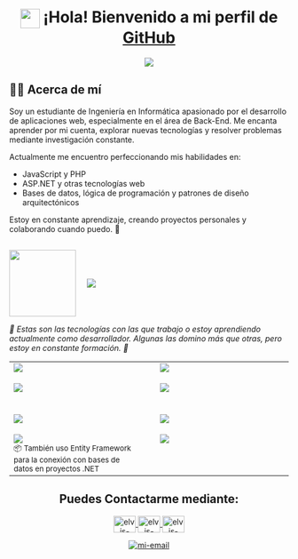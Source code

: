 <!-- Imagen opcional-->
<h1 align="center">
  <img src="https://media.giphy.com/media/hvRJCLFzcasrR4ia7z/giphy.gif" width="35" style="vertical-align: middle;">
  ¡Hola! Bienvenido a mi perfil de <a href="https://github.com/Will-Elvis" target="_blank">GitHub</a>
</h1>
<!--  -->
<p align="center">
  <a href="https://github.com/Will-Elvis">
    <img src="https://readme-typing-svg.herokuapp.com?font=Fira+Code&color=00F7FF&size=30&center=true&vCenter=true&width=900&height=100&lines=¡Hola%2C+me+llamo+Wilson+Huarachi!;Estudiante+de+Ingeniería+en+Informática;Apasionado+por+la+tecnología+y+el+código;Autodidacta;Siempre+aprendiendo+y+mejorando+💻🚀">
  </a>
</p>

## 🙋‍♂️ Acerca de mí

Soy un estudiante de Ingeniería en Informática apasionado por el desarrollo de aplicaciones web, especialmente en el área de Back-End. Me encanta aprender por mi cuenta, explorar nuevas tecnologías y resolver problemas mediante investigación constante.

Actualmente me encuentro perfeccionando mis habilidades en:

- JavaScript y PHP 
- ASP.NET y otras tecnologías web  
- Bases de datos, lógica de programación y patrones de diseño arquitectónicos

Estoy en constante aprendizaje, creando proyectos personales y colaborando cuando puedo. 🚀

<!-- Sección "Habilidades" con texto animado + imagen, sin bordes -->
## 
<div align="left" style="display: flex; align-items: center; gap: 20px;">
  <img src="https://media.giphy.com/media/TEnXkcsHrP4YedChhA/giphy.gif" width="120" height="120" />
  <img src="https://readme-typing-svg.herokuapp.com?font=Fira+Code&size=30&duration=7000&pause=1000&color=00F7FF&center=false&vCenter=true&width=650&height=50&lines=Herramientas%20y%20tecnologías%20en%20uso" />
</div>
<p align="left"><i>🔹 Estas son las tecnologías con las que trabajo o estoy aprendiendo actualmente como desarrollador. Algunas las domino más que otras, pero estoy en constante formación. 🚀</i></p>

<table cellspacing="30">
  <tr>
    <!-- Columna 1 -->
    <td valign="top" width="50%" style="padding-right: 20px;">
      <!-- 🧠 Lenguajes de programación -->
      <img src="https://readme-typing-svg.herokuapp.com?font=Fira+Code&size=22&duration=800&pause=1000&color=30A85B&center=false&vCenter=true&width=400&height=35&lines=🧠+Lenguajes+de+programación" />
      <br><br>
      <img src="https://skillicons.dev/icons?i=cs,py,php,js,html,css,sqlite" />
      <br><br><br>
      <!-- 🌐 Tecnologías web y frameworks -->
      <img src="https://readme-typing-svg.herokuapp.com?font=Fira+Code&size=22&duration=800&pause=1000&color=41A830&center=false&vCenter=true&width=400&height=35&lines=🌐+Tecnologías+web+y+frameworks" />
      <br><br>
      <img src="https://skillicons.dev/icons?i=dotnet,nodejs,bootstrap" />
      <br>
      <sub>📦 También uso Entity Framework para la conexión con bases de datos en proyectos .NET</sub>
    </td>
    <!-- Columna 2 -->
    <td valign="top" width="50%" style="padding-left: 20px;">
      <!-- 🛠️ Herramientas y entornos de desarrollo -->
      <img src="https://readme-typing-svg.herokuapp.com?font=Fira+Code&size=22&duration=800&pause=1000&color=307DA8&center=false&vCenter=true&width=450&height=35&lines=🛠️+Herramientas+y+entornos+de+desarrollo" />
      <br><br>
      <img src="https://skillicons.dev/icons?i=vscode,visualstudio,replit,sublime,github,git" />
      <br><br><br>
      <!-- ⚙️ Otras herramientas útiles -->
      <img src="https://readme-typing-svg.herokuapp.com?font=Fira+Code&size=22&duration=800&pause=1000&color=3041A8&center=false&vCenter=true&width=400&height=35&lines=⚙️+Otras+herramientas+útiles" />
      <br><br>
      <img src="https://skillicons.dev/icons?i=notion,markdown" />
    </td>
  </tr>
</table>

<h2 align="center">Puedes Contactarme mediante:</h2>
<p align="center">
  <!-- Linkedin -->  
  <a href="https://linkedin.com/in/tu_usuario_linkedin" target="_blank" rel="noopener noreferrer">
    <img align="center" src="https://raw.githubusercontent.com/rahuldkjain/github-profile-readme-generator/master/src/images/icons/Social/linked-in-alt.svg" alt="elvis-linkedin" height="30" width="40" />
  </a>
  <!-- Instagram -->  
  <a href="https://instagram.com/tu_usuario_instagram" target="_blank" rel="noopener noreferrer">
    <img align="center" src="https://raw.githubusercontent.com/rahuldkjain/github-profile-readme-generator/master/src/images/icons/Social/instagram.svg" alt="elvis-instagram" height="30" width="40" />
  </a>

  <!-- Discord -->  
  <a href="https://discord.gg/tu_codigo_o_usuario" target="_blank" rel="noopener noreferrer">
    <img align="center" src="https://raw.githubusercontent.com/rahuldkjain/github-profile-readme-generator/master/src/images/icons/Social/discord.svg" alt="elvis-discord" height="30" width="40" />
  </a>
  <!-- Facebook -->  
  <!--<a href="https://fb.com/wilson" target="blank"><img align="center" src="https://raw.githubusercontent.com/rahuldkjain/github-profile-readme-generator/master/src/images/icons/Social/facebook.svg" alt="wilson" height="30" width="40" /></a>-->  
  <!--<a href="https://www.youtube.com/c/wilson" target="blank"><img align="center" src="https://raw.githubusercontent.com/rahuldkjain/github-profile-readme-generator/master/src/images/icons/Social/youtube.svg" alt="wilson" height="30" width="40" /></a>-->
    <!-- Discord -->  
</p>

<div align="center">
  <a href="mailto:tuemail@dominio.com" target="_top" rel="noopener noreferrer">
    <img src="https://img.icons8.com/bubbles/100/000000/gmail-new.png" alt="mi-email"/>
  </a>
</div>





